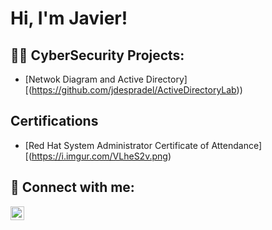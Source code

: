 <h1>Hi, I'm Javier! 

<h2>👨‍💻 CyberSecurity Projects:</h2>

- [Netwok Diagram and Active Directory][(https://github.com/jdespradel/ActiveDirectoryLab))

  
<h2> Certifications</h2>

- [Red Hat System Administrator Certificate of Attendance][(https://i.imgur.com/VLheS2v.png)


<h2> 🤳 Connect with me:</h2>

[<img align="left" alt="JavierDespradel | LinkedIn" width="22px" src="https://cdn.jsdelivr.net/npm/simple-icons@v3/icons/linkedin.svg" />][linkedin]

[linkedin]: https://www.linkedin.com/in/javierdespradel/

<!--
**joshmadakor1/joshmadakor1** is a ✨ _special_ ✨ repository because its `README.md` (this file) appears on your GitHub profile.

Here are some ideas to get you started:

- 🔭 I’m currently working on ...
- 🌱 I’m currently learning ...
- 👯 I’m looking to collaborate on ...
- 🤔 I’m looking for help with ...
- 💬 Ask me about ...
- 📫 How to reach me: ...
- 😄 Pronouns: ...
- ⚡ Fun fact: ...
-->
